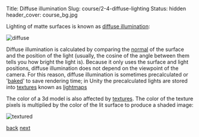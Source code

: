 Title: Diffuse illumination
Slug: course/2-4-diffuse-lighting
Status: hidden
header_cover: course_bg.jpg


Lighting of matte surfaces is known as [diffuse illumination](glossary#diffuse):

![diffuse](http://www.reindelsoftware.com/Documents/Mapping/images/diffuse_teapot2.gif)

Diffuse illumination is calculated by comparing the [normal](#normal) of the surface and the position of the light  (usually, the cosine of the angle between them tells you how bright the light is). Because it only uses the surface and light positions, diffuse illumination does not depend on the viewpoint of the camera.  For this reason,  diffuse illumination is sometimes precalculated or '[baked](glossary#baking)' to save rendering time; in Unity the precalculated lights are stored into [textures](glossary#texture) known as [lightmaps](glossary#lightmap)

The color of a 3d model is also affected by [textures](glossary#texture).  The color of the texture pixels is multiplied by the color of the lit surface to produce a shaded image:

![textured](https://tpfto.files.wordpress.com/2012/03/teapots.png)

[back](2-3-3d-lighting) [next](2-5-specular-lighting)